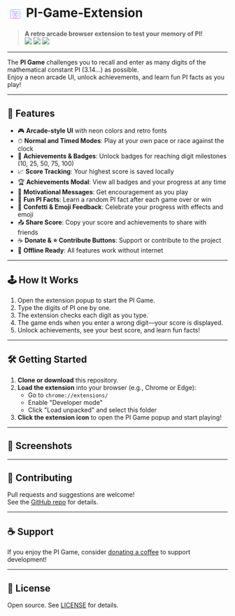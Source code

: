 # <img src="https://raw.githubusercontent.com/SawsanDaban/PI-Game-Extension/main/assets/pi-logo.png" alt="PI Game Logo" width="36" style="vertical-align:middle;"> PI-Game-Extension

> **A retro arcade browser extension to test your memory of PI!**  
> <img src="https://img.shields.io/badge/Arcade%20UI-%F0%9F%8E%B8%20Neon%20Retro-blueviolet?style=flat-square">
> <img src="https://img.shields.io/badge/PI%20Digits-3.14159...-green?style=flat-square">
> <img src="https://img.shields.io/github/license/SawsanDaban/PI-Game-Extension?style=flat-square">

---

The **PI Game** challenges you to recall and enter as many digits of the mathematical constant PI (3.14...) as possible.  
Enjoy a neon arcade UI, unlock achievements, and learn fun PI facts as you play!

---

## 🚀 Features

- 🎮 **Arcade-style UI** with neon colors and retro fonts
- ⏱ **Normal and Timed Modes**: Play at your own pace or race against the clock
- 🏅 **Achievements & Badges**: Unlock badges for reaching digit milestones (10, 25, 50, 75, 100)
- 📈 **Score Tracking**: Your highest score is saved locally
- 🏆 **Achievements Modal**: View all badges and your progress at any time
- 💬 **Motivational Messages**: Get encouragement as you play
- 🧠 **Fun PI Facts**: Learn a random PI fact after each game over or win
- 🎉 **Confetti & Emoji Feedback**: Celebrate your progress with effects and emoji
- 📤 **Share Score**: Copy your score and achievements to share with friends
- ☕ **Donate & ⭐ Contribute Buttons**: Support or contribute to the project
- 📴 **Offline Ready**: All features work without internet

---

## 🕹 How It Works

1. Open the extension popup to start the PI Game.
2. Type the digits of PI one by one.
3. The extension checks each digit as you type.
4. The game ends when you enter a wrong digit—your score is displayed.
5. Unlock achievements, see your best score, and learn fun facts!

---

## 🛠 Getting Started

1. **Clone or download** this repository.
2. **Load the extension** into your browser (e.g., Chrome or Edge):
   - Go to `chrome://extensions/`
   - Enable "Developer mode"
   - Click "Load unpacked" and select this folder
3. **Click the extension icon** to open the PI Game popup and start playing!

---

## 📸 Screenshots

<!-- You can add screenshots here if you want -->
<!-- ![screenshot](assets/screenshot.png) -->

---

## 🤝 Contributing

Pull requests and suggestions are welcome!  
See the [GitHub repo](https://github.com/SawsanDaban/PI-Game-Extension) for details.

---

## ☕ Support

If you enjoy the PI Game, consider [donating a coffee](https://www.buymeacoffee.com/IrisSmile) to support development!

---

## 📄 License

Open source. See [LICENSE](LICENSE) for details.
